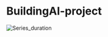 # BuildingAI-project
 
![Series_duration](https://github.com/U25B3/BuildingAI-project/assets/80511413/fa2d9420-bf64-48c1-b739-bdc57b8fb16e)
